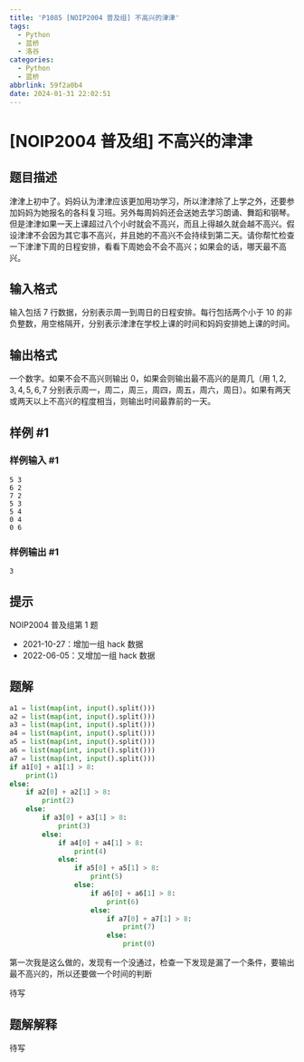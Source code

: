 ```yaml
---
title: 'P1085 [NOIP2004 普及组] 不高兴的津津'
tags:
  - Python
  - 蓝桥
  - 洛谷
categories:
  - Python
  - 蓝桥
abbrlink: 59f2a0b4
date: 2024-01-31 22:02:51
---
```


# [NOIP2004 普及组] 不高兴的津津

## 题目描述

津津上初中了。妈妈认为津津应该更加用功学习，所以津津除了上学之外，还要参加妈妈为她报名的各科复习班。另外每周妈妈还会送她去学习朗诵、舞蹈和钢琴。但是津津如果一天上课超过八个小时就会不高兴，而且上得越久就会越不高兴。假设津津不会因为其它事不高兴，并且她的不高兴不会持续到第二天。请你帮忙检查一下津津下周的日程安排，看看下周她会不会不高兴；如果会的话，哪天最不高兴。

## 输入格式

输入包括 $7$ 行数据，分别表示周一到周日的日程安排。每行包括两个小于 $10$ 的非负整数，用空格隔开，分别表示津津在学校上课的时间和妈妈安排她上课的时间。

## 输出格式

一个数字。如果不会不高兴则输出 $0$，如果会则输出最不高兴的是周几（用 $1, 2, 3, 4, 5, 6, 7$ 分别表示周一，周二，周三，周四，周五，周六，周日）。如果有两天或两天以上不高兴的程度相当，则输出时间最靠前的一天。

## 样例 #1

### 样例输入 #1

```
5 3
6 2
7 2
5 3
5 4
0 4
0 6
```

### 样例输出 #1

```
3
```

## 提示

NOIP2004 普及组第 1 题

- 2021-10-27：增加一组 hack 数据
- 2022-06-05：又增加一组 hack 数据

## 题解

```python
a1 = list(map(int, input().split()))
a2 = list(map(int, input().split()))
a3 = list(map(int, input().split()))
a4 = list(map(int, input().split()))
a5 = list(map(int, input().split()))
a6 = list(map(int, input().split()))
a7 = list(map(int, input().split()))
if a1[0] + a1[1] > 8:
    print(1)
else:
    if a2[0] + a2[1] > 8:
        print(2)
    else:
        if a3[0] + a3[1] > 8:
            print(3)
        else:
            if a4[0] + a4[1] > 8:
                print(4)
            else:
                if a5[0] + a5[1] > 8:
                    print(5)
                else:
                    if a6[0] + a6[1] > 8:
                        print(6)
                    else:
                        if a7[0] + a7[1] > 8:
                            print(7)
                        else:
                            print(0)

```

第一次我是这么做的，发现有一个没通过，检查一下发现是漏了一个条件，要输出最不高兴的，所以还要做一个时间的判断

待写

## 题解解释

待写
